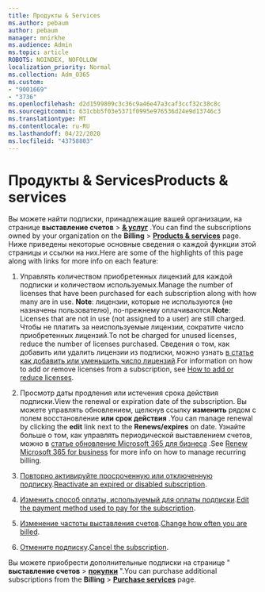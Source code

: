 ```yaml
---
title: Продукты & Services
ms.author: pebaum
author: pebaum
manager: mnirkhe
ms.audience: Admin
ms.topic: article
ROBOTS: NOINDEX, NOFOLLOW
localization_priority: Normal
ms.collection: Adm_O365
ms.custom:
- "9001669"
- "3736"
ms.openlocfilehash: d2d1599809c3c36c9a46e47a3caf3ccf32c38c8c
ms.sourcegitcommit: 631cbb5f03e5371f0995e976536d24e9d13746c3
ms.translationtype: MT
ms.contentlocale: ru-RU
ms.lasthandoff: 04/22/2020
ms.locfileid: "43758803"
---
```

# <a name="products--services"></a><span data-ttu-id="792eb-102">Продукты & Services</span><span class="sxs-lookup"><span data-stu-id="792eb-102">Products & services</span></span>

<span data-ttu-id="792eb-103">Вы можете найти подписки, принадлежащие вашей организации, на странице **выставление счетов** > [**& услуг**](https://go.microsoft.com/fwlink/p/?linkid=842054) .</span><span class="sxs-lookup"><span data-stu-id="792eb-103">You can find the subscriptions owned by your organization on the **Billing** > [**Products & services**](https://go.microsoft.com/fwlink/p/?linkid=842054) page.</span></span> <span data-ttu-id="792eb-104">Ниже приведены некоторые основные сведения о каждой функции этой страницы и ссылки на них.</span><span class="sxs-lookup"><span data-stu-id="792eb-104">Here are some of the highlights of this page along with links for more info on each feature:</span></span>

1. <span data-ttu-id="792eb-105">Управлять количеством приобретенных лицензий для каждой подписки и количеством используемых.</span><span class="sxs-lookup"><span data-stu-id="792eb-105">Manage the number of licenses that have been purchased for each subscription along with how many are in use.</span></span>  <span data-ttu-id="792eb-106">**Note**: лицензии, которые не используются (не назначены пользователю), по-прежнему оплачиваются.</span><span class="sxs-lookup"><span data-stu-id="792eb-106">**Note**: Licenses that are not in use (not assigned to a user) are still charged.</span></span>  <span data-ttu-id="792eb-107">Чтобы не платить за неиспользуемые лицензии, сократите число приобретенных лицензий.</span><span class="sxs-lookup"><span data-stu-id="792eb-107">To not be charged for unused licenses, reduce the number of licenses purchased.</span></span> <span data-ttu-id="792eb-108">Сведения о том, как добавить или удалить лицензии из подписки, можно узнать [в статье как добавить или уменьшить число лицензий](https://docs.microsoft.com/alchemyinsights/how-to-add-or-reduce-licenses).</span><span class="sxs-lookup"><span data-stu-id="792eb-108">For information on how to add or remove licenses from a subscription, see [How to add or reduce licenses](https://docs.microsoft.com/alchemyinsights/how-to-add-or-reduce-licenses).</span></span>

2. <span data-ttu-id="792eb-109">Просмотр даты продления или истечения срока действия подписки.</span><span class="sxs-lookup"><span data-stu-id="792eb-109">View the renewal or expiration date of the subscription.</span></span>  <span data-ttu-id="792eb-110">Вы можете управлять обновлением, щелкнув ссылку **изменить** рядом с полем восстановление **или срок действия** .</span><span class="sxs-lookup"><span data-stu-id="792eb-110">You can manage renewal by clicking the **edit** link next to the **Renews/expires** on date.</span></span>  <span data-ttu-id="792eb-111">Узнайте больше о том, как управлять периодической выставлением счетов, можно в [статье обновление Microsoft 365 для бизнеса](https://go.microsoft.com/fwlink/?linkid=2119216) .</span><span class="sxs-lookup"><span data-stu-id="792eb-111">See [Renew Microsoft 365 for business](https://go.microsoft.com/fwlink/?linkid=2119216) for more info on how to manage recurring billing.</span></span>

3. <span data-ttu-id="792eb-112">[Повторно активируйте просроченную или отключенную подписку](https://go.microsoft.com/fwlink/?linkid=2117519).</span><span class="sxs-lookup"><span data-stu-id="792eb-112">[Reactivate an expired or disabled subscription](https://go.microsoft.com/fwlink/?linkid=2117519).</span></span>

4. <span data-ttu-id="792eb-113">[Изменить способ оплаты, используемый для оплаты подписки](https://go.microsoft.com/fwlink/?linkid=2117167).</span><span class="sxs-lookup"><span data-stu-id="792eb-113">[Edit the payment method used to pay for the subscription](https://go.microsoft.com/fwlink/?linkid=2117167).</span></span>

5. <span data-ttu-id="792eb-114">[Изменение частоты выставления счетов](https://go.microsoft.com/fwlink/?linkid=2119112).</span><span class="sxs-lookup"><span data-stu-id="792eb-114">[Change how often you are billed](https://go.microsoft.com/fwlink/?linkid=2119112).</span></span>

6. <span data-ttu-id="792eb-115">[Отмените подписку](https://go.microsoft.com/fwlink/?linkid=2119113).</span><span class="sxs-lookup"><span data-stu-id="792eb-115">[Cancel the subscription](https://go.microsoft.com/fwlink/?linkid=2119113).</span></span>

<span data-ttu-id="792eb-116">Вы можете приобрести дополнительные подписки на странице " **выставление счетов** > [**покупки**](https://go.microsoft.com/fwlink/p/?linkid=868433) ".</span><span class="sxs-lookup"><span data-stu-id="792eb-116">You can purchase additional subscriptions from the **Billing** > [**Purchase services**](https://go.microsoft.com/fwlink/p/?linkid=868433) page.</span></span>
